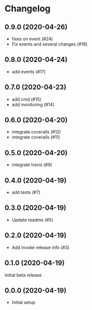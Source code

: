 Changelog
=========

0.9.0 (2020-04-26)
------------------
- fixes on event (#24)
- Fix events and several changes (#19)

0.8.0 (2020-04-24)
------------------
- add events (#17)

0.7.0 (2020-04-23)
------------------
- add cmd (#15)
- add monitoring (#14)

0.6.0 (2020-04-20)
------------------
- integrate coveralls (#12)
- integrate coveralls (#11)

0.5.0 (2020-04-20)
------------------
- integrate travis (#9)

0.4.0 (2020-04-19)
------------------
- add tests (#7)

0.3.0 (2020-04-19)
------------------
- Update readme (#5)

0.2.0 (2020-04-19)
------------------
- Add invoke release info (#3)

0.1.0 (2020-04-19)
------------------
Initial beta release

0.0.0 (2020-04-19)
------------------
- Initial setup